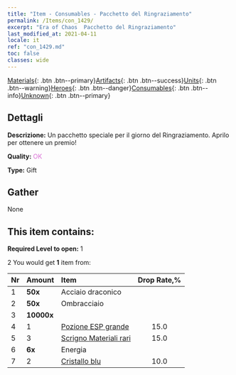 ```yaml
---
title: "Item - Consumables - Pacchetto del Ringraziamento"
permalink: /Items/con_1429/
excerpt: "Era of Chaos  Pacchetto del Ringraziamento"
last_modified_at: 2021-04-11
locale: it
ref: "con_1429.md"
toc: false
classes: wide
---
```

 [Materials](/it/Items/){: .btn .btn--primary}[Artifacts](/it/Items/Artifacts/){: .btn .btn--success}[Units](/it/Items/Units/){: .btn .btn--warning}[Heroes](/it/Items/Heroes/){: .btn .btn--danger}[Consumables](/it/Items/Consumables/){: .btn .btn--info}[Unknown](/it/Items/Unknown/){: .btn .btn--primary}

## Dettagli
 **Descrizione:** Un pacchetto speciale per il giorno del Ringraziamento. Aprilo per ottenere un premio!

 **Quality:** <span style="color: #DA70D6">OK</span>

 **Type:** Gift

## Gather

  None

## This item contains:

 **Required Level to open:** 1

 2 You would get **1** item  from:

  | Nr | Amount |     Item    | Drop Rate,% |
  |:---|:-------|:------------|:---------:|
  | 1 |  **50x** | Acciaio draconico |  | 5.0 | 
  | 2 |  **50x** | Ombracciaio |  | 10.0 | 
  | 3 |  **10000x** | <i class="fas fa-coins"/> |  | 25.0 | 
  | 4 | 1 | [Pozione ESP grande](/it/Items/con_702/) | 15.0 | 
  | 5 | 3 | [Scrigno Materiali rari](/it/Items/con_757/) | 15.0 | 
  | 6 |  **6x** | Energia |  | 20.0 | 
  | 7 | 2 | [Cristallo blu](/it/Items/con_716/) | 10.0 | 
